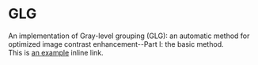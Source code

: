 # GLG
An implementation of Gray-level grouping (GLG): an automatic method for optimized image contrast enhancement--Part I: the basic method.</br>
This is [an example](http://example.com/ "Title") inline link.
